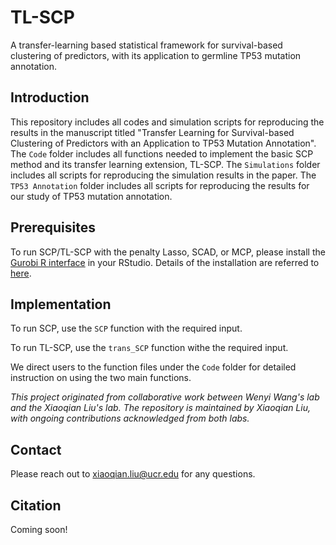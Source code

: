 # TL-SCP
A transfer-learning based statistical framework for survival-based clustering of predictors, with its application to germline TP53 mutation annotation.

## Introduction
This repository includes all codes and simulation scripts for reproducing the results in the manuscript titled "Transfer Learning for Survival-based Clustering of Predictors with an Application to TP53 Mutation Annotation". The `Code` folder includes all functions needed to implement the basic SCP method and its transfer learning extension, TL-SCP. The `Simulations` folder includes all scripts for reproducing the simulation results in the paper.  The `TP53 Annotation` folder includes all scripts for reproducing the results for our study of TP53 mutation annotation. 

## Prerequisites

To run SCP/TL-SCP with the penalty Lasso, SCAD, or MCP, please install the [Gurobi R interface](https://docs.gurobi.com/projects/optimizer/en/current/reference/r.html) in your RStudio. Details of the installation are referred to [here](https://docs.gurobi.com/projects/optimizer/en/current/reference/r/setup.html).

## Implementation

To run SCP, use the `SCP` function with the required input.

To run TL-SCP, use the `trans_SCP` function withe the required input.

We direct users to the function files under the `Code` folder for detailed instruction on using the two main functions.



*This project originated from collaborative work between Wenyi Wang's lab and the Xiaoqian Liu's lab. 
The repository is maintained by Xiaoqian Liu, with ongoing contributions acknowledged from both labs.*



## Contact

Please reach out to xiaoqian.liu@ucr.edu for any questions. 

## Citation

Coming soon!


